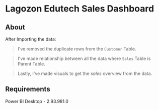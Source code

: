 # Lagozon Edutech Sales Dashboard

## About
After Importing the data:

> I've removed the duplicate rows from the `Customer` Table.

> I've made relationship between all the data where `Sales` Table is Parent Table.

> Lastly, I've made visuals to get the *sales* overview from the data.

## Requirements
Power BI Desktop - 2.93.981.0

